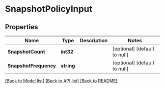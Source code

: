 # SnapshotPolicyInput

## Properties
Name | Type | Description | Notes
------------ | ------------- | ------------- | -------------
**SnapshotCount** | **int32** |  | [optional] [default to null]
**SnapshotFrequency** | **string** |  | [optional] [default to null]

[[Back to Model list]](../README.md#documentation-for-models) [[Back to API list]](../README.md#documentation-for-api-endpoints) [[Back to README]](../README.md)


